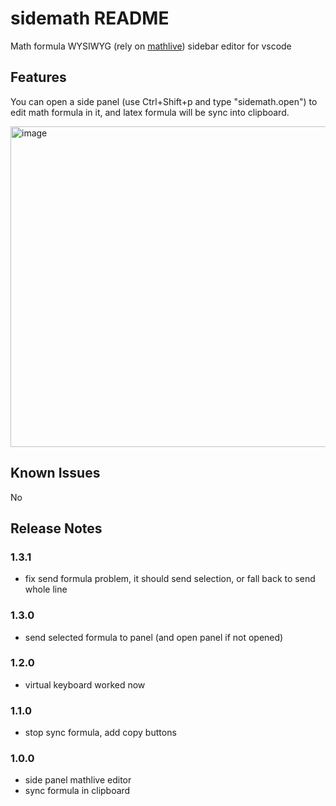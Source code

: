 # sidemath README

Math formula WYSIWYG (rely on [mathlive](https://mathlive.io/mathfield/)) sidebar editor for vscode

## Features

You can open a side panel (use Ctrl+Shift+p and type "sidemath.open") to edit math formula in it, and latex formula will be sync into clipboard.

<img width="934" height="513" alt="image" src="https://github.com/user-attachments/assets/da268c22-00d4-42ea-baf5-15d4a5f8b1ad" />

## Known Issues

No

## Release Notes

### 1.3.1

- fix send formula problem, it should send selection, or fall back to send whole line

### 1.3.0

- send selected formula to panel (and open panel if not opened)

### 1.2.0

- virtual keyboard worked now

### 1.1.0

- stop sync formula, add copy buttons

### 1.0.0

- side panel mathlive editor
- sync formula in clipboard

